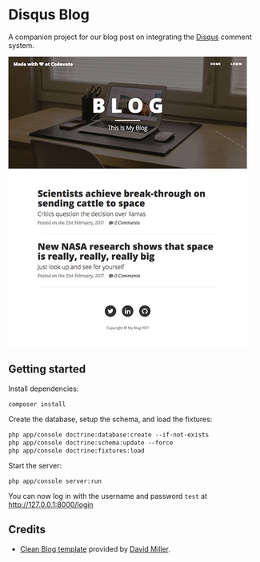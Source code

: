 # Disqus Blog

A companion project for our blog post on integrating the [Disqus](https://disqus.com/) comment system.

![Example Screenshot](/web/img/post-sample-image.jpg?raw=true "Example Screenshot")

## Getting started

Install dependencies:

```
composer install
```

Create the database, setup the schema, and load the fixtures:

```
php app/console doctrine:database:create --if-not-exists
php app/console doctrine:schema:update --force
php app/console doctrine:fixtures:load
```

Start the server:

```
php app/console server:run
```

You can now log in with the username and password `test` at http://127.0.0.1:8000/login

## Credits

- [Clean Blog template](https://startbootstrap.com/template-overviews/clean-blog/) provided by [David Miller](http://davidmiller.io/).
